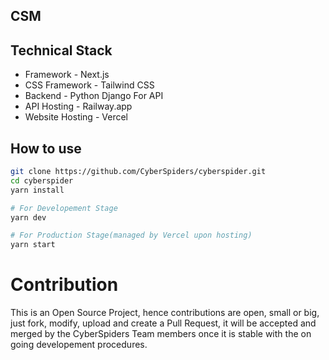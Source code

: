 ## CSM

## Technical Stack

- Framework - Next.js
- CSS Framework - Tailwind CSS
- Backend - Python Django For API
- API Hosting - Railway.app
- Website Hosting - Vercel

## How to use

```bash
git clone https://github.com/CyberSpiders/cyberspider.git
cd cyberspider
yarn install

# For Developement Stage
yarn dev

# For Production Stage(managed by Vercel upon hosting)
yarn start
```

# Contribution

This is an Open Source Project, hence contributions are open, small or big, just fork, modify, upload and create a Pull Request, it will be accepted and merged by the CyberSpiders Team members once it is stable with the on going developement procedures.
